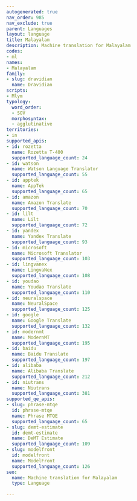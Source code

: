 ```yaml
---
autogenerated: true
nav_order: 985
nav_exclude: true
parent: Languages
layout: language
title: Malayalam
description: Machine translation for Malayalam
codes:
- ml
names:
- Malayalam
family:
- slug: dravidian
  name: Dravidian
scripts:
- Mlym
typology:
  word_order:
  - SOV
  morphosyntax:
  - agglutinative
territories:
- in
supported_apis:
- id: rozetta
  name: Rozetta T-400
  supported_language_count: 24
- id: watson
  name: Watson Language Translator
  supported_language_count: 55
- id: apptek
  name: AppTek
  supported_language_count: 65
- id: amazon
  name: Amazon Translate
  supported_language_count: 70
- id: lilt
  name: Lilt
  supported_language_count: 72
- id: yandex
  name: Yandex Translate
  supported_language_count: 93
- id: microsoft
  name: Microsoft Translator
  supported_language_count: 103
- id: lingvanex
  name: LingvaNex
  supported_language_count: 108
- id: youdao
  name: Youdao Translate
  supported_language_count: 110
- id: neuralspace
  name: NeuralSpace
  supported_language_count: 125
- id: google
  name: Google Translate
  supported_language_count: 132
- id: modernmt
  name: ModernMT
  supported_language_count: 195
- id: baidu
  name: Baidu Translate
  supported_language_count: 197
- id: alibaba
  name: Alibaba Translate
  supported_language_count: 212
- id: niutrans
  name: Niutrans
  supported_language_count: 381
supported_qe_apis:
- slug: phrase-mtqe
  id: phrase-mtqe
  name: Phrase MTQE
  supported_language_count: 65
- slug: demt-estimate
  id: demt-estimate
  name: DeMT Estimate
  supported_language_count: 109
- slug: modelfront
  id: modelfront
  name: ModelFront
  supported_language_count: 126
seo:
  name: Machine translation for Malayalam
  type: Language

---
```



